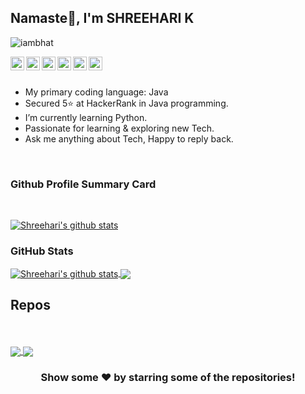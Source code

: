## Namaste🙏, I'm SHREEHARI K

<p align="left"> <img src="https://komarev.com/ghpvc/?username=iambhat&label=Views&color=blue&style=plastic" alt="iambhat" /> </p>

<a href="https://twitter.com/shreeharikbhat">
  <img align="left" alt="Pawan's Twitter" width="22px" src="https://cdn.jsdelivr.net/npm/simple-icons@v3/icons/twitter.svg" />
</a>
<a href="https://linkedin.com/in/shreeharik">
  <img align="left" alt="Shreehari's Linkdein" width="22px" src="https://cdn.jsdelivr.net/npm/simple-icons@v3/icons/linkedin.svg" />
</a>
<a href="https://github.com/iambhat">
  <img align="left" alt="Shreehari's Github" width="22px" src="https://cdn.jsdelivr.net/npm/simple-icons@v3/icons/github.svg" />
</a>
<a href="https://t.me/rk_790">
  <img align="left" alt="Shreehari's Telegram" width="22px" src="https://cdn.jsdelivr.net/npm/simple-icons@v3/icons/telegram.svg" />
</a>
<a href="https://instagram.com/shreehari.k">
  <img align="left" alt="Shreehari's Instagram" width="22px" src="https://cdn.jsdelivr.net/npm/simple-icons@v3/icons/instagram.svg" />
</a>
<a href="https://www.facebook.com/shreehari.bhat.kodla/">
  <img align="left" alt="Shreehari's Facebook" width="22px" src="https://cdn.jsdelivr.net/npm/simple-icons@v3/icons/facebook.svg" />
</a>
<br/>
<br/>

-  My primary coding language: Java
-  Secured 5⭐ at HackerRank in Java programming.
-  I’m currently learning Python.
-  Passionate for learning & exploring new Tech.
-  Ask me anything about Tech, Happy to reply back.



<br/>

### Github Profile Summary Card

<br/>
<p float="left">
	<a href="https://github.com/iambhat">
		<img align="center" src="https://github-profile-summary-cards.vercel.app/api/cards/profile-details?username=iambhat&theme=calm" alt="Shreehari's github stats"/>
	</a>
</p>

### GitHub Stats

<p float="left">
	<a href="https://github.com/iambhat">
		<img align="center" src="https://github-readme-stats.vercel.app/api?username=iambhat&show_icons=true&theme=calm&line_height=27" alt="Shreehari's github stats"/>
		<img align="center" src="https://github-readme-stats.vercel.app/api/top-langs/?username=iambhat&theme=calm" />
	</a>
</p>

## Repos

<p float="left">
	<a href="https://github.com/iambhat/Banking-Project"> </br><br/>
	  <img align="center" src="https://github-readme-stats.vercel.app/api/pin/?username=iambhat&repo=Banking-Project&theme=light" />
	</a>
	<a href="https://github.com/iambhat/Electricity-Billing-Management-System">
	 <img align="center" src="https://github-readme-stats.vercel.app/api/pin/?username=iambhat&repo=Electricity-Billing-Management-System&theme=light" />
	</a>
</p>


<div align="center">

### Show some ❤️ by starring some of the repositories!

</div>
